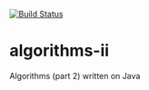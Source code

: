 [![Build Status](https://travis-ci.org/andrewnester/algorithms-ii.svg?branch=master)](https://travis-ci.org/andrewnester/algorithms-ii)

# algorithms-ii
Algorithms (part 2) written on Java
